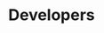---
title: Developers
heading: Developer Documentation
lead: "Find API info, authentication instructions and steps to consume S2S JSON feeds and send products as JSON payloads to Stock2Shop for processing."
description: "Information and documentation for developers wanting to use Stock2Shop’s well defined API to integrate their inventory system and various sales channels. This documentation covers general concepts, logging in and the API."
menu: docmenutop
weight: 3
---